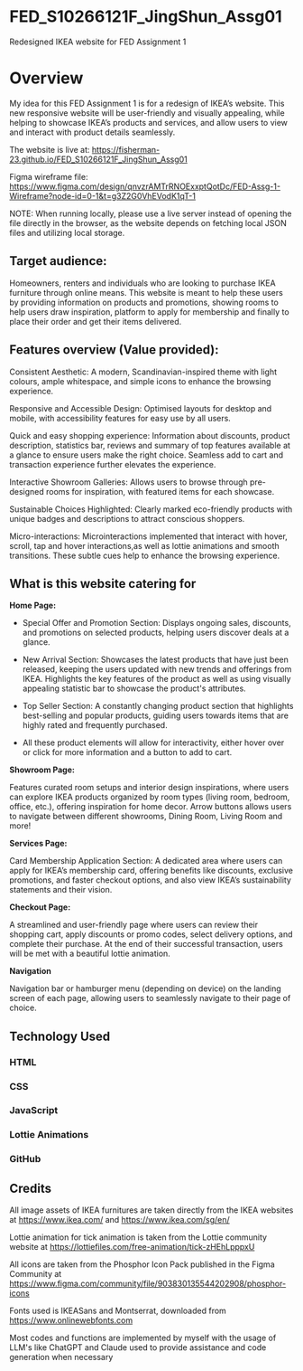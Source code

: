 # FED_S10266121F_JingShun_Assg01

Redesigned IKEA website for FED Assignment 1

# Overview

My idea for this FED Assignment 1 is for a redesign of IKEA’s website. This new responsive website will be user-friendly and visually appealing, while helping to showcase IKEA’s products and services, and allow users to view and interact with product details seamlessly.

The website is live at: https://fisherman-23.github.io/FED_S10266121F_JingShun_Assg01

Figma wireframe file: https://www.figma.com/design/qnvzrAMTrRNOExxptQotDc/FED-Assg-1-Wireframe?node-id=0-1&t=g3Z2G0VhEVodK1qT-1

NOTE: When running locally, please use a live server instead of opening the file directly in the browser, as the website depends on fetching local JSON files and utilizing local storage.

## Target audience:

Homeowners, renters and individuals who are looking to purchase IKEA furniture through online means. This website is meant to help these users by providing information on products and promotions, showing rooms to help users draw inspiration, platform to apply for membership and finally to place their order and get their items delivered.

## Features overview (Value provided):

Consistent Aesthetic: A modern, Scandinavian-inspired theme with light colours, ample whitespace, and simple icons to enhance the browsing experience.

Responsive and Accessible Design: Optimised layouts for desktop and mobile, with accessibility features for easy use by all users.

Quick and easy shopping experience: Information about discounts, product description, statistics bar, reviews and summary of top features available at a glance to ensure users make the right choice. Seamless add to cart and transaction experience further elevates the experience.

Interactive Showroom Galleries: Allows users to browse through pre-designed rooms for inspiration, with featured items for each showcase.

Sustainable Choices Highlighted: Clearly marked eco-friendly products with unique badges and descriptions to attract conscious shoppers.

Micro-interactions: Microinteractions implemented that interact with hover, scroll, tap and hover interactions,as well as lottie animations and smooth transitions. These subtle cues help to enhance the browsing experience.

## What is this website catering for

**Home Page:**

- Special Offer and Promotion Section: Displays ongoing sales, discounts, and promotions on selected products, helping users discover deals at a glance.

- New Arrival Section: Showcases the latest products that have just been released, keeping the users updated with new trends and offerings from IKEA. Highlights the key features of the product as well as using visually appealing statistic bar to showcase the product's attributes.

- Top Seller Section: A constantly changing product section that highlights best-selling and popular products, guiding users towards items that are highly rated and frequently purchased.

- All these product elements will allow for interactivity, either hover over or click for more information and a button to add to cart.

**Showroom Page:**

Features curated room setups and interior design inspirations, where users can explore IKEA products organized by room types (living room, bedroom, office, etc.), offering inspiration for home decor. Arrow buttons allows users to navigate between different showrooms, Dining Room, Living Room and more!

**Services Page:**

Card Membership Application Section: A dedicated area where users can apply for IKEA’s membership card, offering benefits like discounts, exclusive promotions, and faster checkout options, and also view IKEA’s sustainability statements and their vision.

**Checkout Page:**

A streamlined and user-friendly page where users can review their shopping cart, apply discounts or promo codes, select delivery options, and complete their purchase. At the end of their successful transaction, users will be met with a beautiful lottie animation.

**Navigation**

Navigation bar or hamburger menu (depending on device) on the landing screen of each page, allowing users to seamlessly navigate to their page of choice.

## Technology Used

### HTML

### CSS

### JavaScript

### Lottie Animations

### GitHub

## Credits

All image assets of IKEA furnitures are taken directly from the IKEA websites at
https://www.ikea.com/ and https://www.ikea.com/sg/en/

Lottie animation for tick animation is taken from the Lottie community website at
https://lottiefiles.com/free-animation/tick-zHEhLpppxU

All icons are taken from the Phosphor Icon Pack published in the Figma Community at https://www.figma.com/community/file/903830135544202908/phosphor-icons

Fonts used is IKEASans and Montserrat, downloaded from
https://www.onlinewebfonts.com

Most codes and functions are implemented by myself with the usage of LLM's like ChatGPT and Claude used to provide assistance and code generation when necessary
